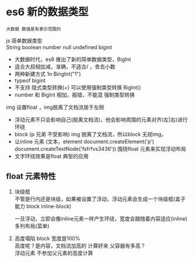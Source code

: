 # es6 新的数据类型

    大数据 数值是有表示范围的     
    
js 简单数据类型     
    String boolean number null undefined bigint 

- 大数据时代，es6 推出了新的简单数据类型，BigInt    
- 适合大叔相加减，准确，不适合/ ，舍去小数
- 两种新建方式 1n BingInt("1")
- typeof bigint
- 不支持 隐式类型转换(+) 可以使用强制类型转换 BigInt()
- number 和 BigInt 相加，报错，不能混  强制类型转换



img 设置float ，img脱离了文档流居于左侧
- 浮动元素不只会影响自己(脱离文档流)，他会影响周围的元素对齐(左|右)进行环绕
- block (p 兄弟 不受影响) img 脱离了文档流，所以block 无视img，
- 让inline 元素 (文本，element document.createElement('p') document.createTextNode('fsfrfvs3436')) 围绕float 元素来实现浮动布局
- 文字环绕效果是float 典型的应用


## float 元素特性

1. 块级框     
    不管是行内还是块级，如果被设置了浮动，浮动元素会生成一个块级框(盒子能力 block inline-block)      

    一旦浮动，立即会像inline元素一样产生环绕，宽度会跟随着内容适应(inline) 多列布局(菜单)

2. 高度塌陷
    block 宽度是100%     
    高度呢？是内容，文档流加高的 计算好来 父容器有多高？      
    浮动元素 不参加父元素的高度计算     
    